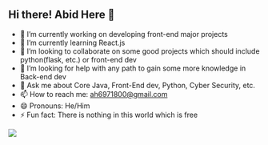 ## Hi there! Abid Here 👋

- 🔭 I’m currently working on developing front-end major projects
- 🌱 I’m currently learning React.js
- 👯 I’m looking to collaborate on some good projects which should include python(flask, etc.) or front-end dev
- 🤔 I’m looking for help with any path to gain some more knowledge in Back-end dev
- 💬 Ask me about Core Java, Front-End dev, Python, Cyber Security, etc. 
- 📫 How to reach me: ah6971800@gmail.com
- 😄 Pronouns: He/Him
- ⚡ Fun fact: There is nothing in this world which is free 


<img src = "https://github-readme-stats.vercel.app/api?username=iampawan&&show_icons=true&title_color=ffffff&icon_color=bb2acf&text_color=daf7dc&bg_color=151515">
